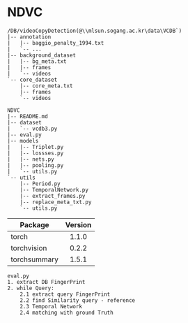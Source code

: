 # NDVC

 
```
/DB/videoCopyDetection(@\\mlsun.sogang.ac.kr\data\VCDB`)
|-- annotation
|   |-- baggio_penalty_1994.txt
|   `-- ...
|-- background_dataset
|   |-- bg_meta.txt
|   |-- frames 
|   `-- videos
`-- core_dataset
    |-- core_meta.txt
    |-- frames
    `-- videos

```

```
NDVC
|-- README.md
|-- dataset
|   `-- vcdb3.py 
|-- eval.py 
|-- models
|   |-- Triplet.py
|   |-- lossses.py
|   |-- nets.py
|   |-- pooling.py
|   `-- utils.py
`-- utils
    |-- Period.py
    |-- TemporalNetwork.py
    |-- extract_frames.py
    |-- replace_meta_txt.py
    `-- utils.py

```
| Package | Version | 
| -------|:-------------:|
| torch     |  1.1.0  |
| torchvision |  0.2.2 |
| torchsummary | 1.5.1|



```
eval.py
1. extract DB FingerPrint
2. while Query:
    2.1 extract query FingerPrint 
    2.2 find Similarity query - reference
    2.3 Temporal Network
    2.4 matching with ground Truth
```



